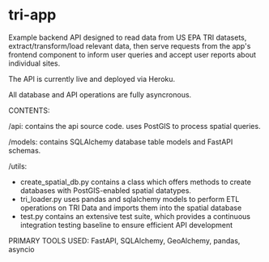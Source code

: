 # tri-app

Example backend API designed to read data from US EPA TRI datasets, extract/transform/load relevant data, then serve requests from the app's frontend component to inform user queries and accept user reports about individual sites.

The API is currently live and deployed via Heroku.

All database and API operations are fully asyncronous.

CONTENTS:

/api:  contains the api source code.  uses PostGIS to process spatial queries.

/models: contains SQLAlchemy database table models and FastAPI schemas.

/utils:

  - create_spatial_db.py contains a class which offers methods to create databases with PostGIS-enabled spatial datatypes.
  - tri_loader.py uses pandas and sqlalchemy models to perform ETL operations on TRI Data and imports them into the spatial database
  - test.py contains an extensive test suite, which provides a continuous integration testing baseline to ensure efficient API development
  
PRIMARY TOOLS USED:
FastAPI, SQLAlchemy, GeoAlchemy, pandas, asyncio
